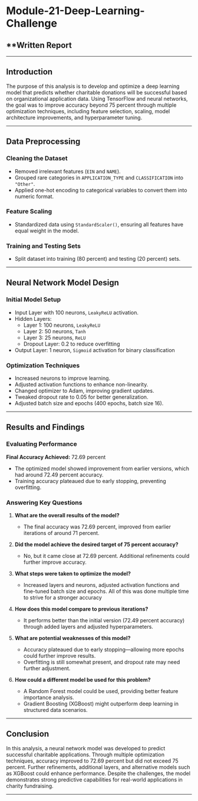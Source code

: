 # Module-21-Deep-Learning-Challenge

## **Written Report

---

## **Introduction**
The purpose of this analysis is to develop and optimize a deep learning model that predicts whether charitable donations will be successful based on organizational application data. Using TensorFlow and neural networks, the goal was to improve accuracy beyond 75 percent through multiple optimization techniques, including feature selection, scaling, model architecture improvements, and hyperparameter tuning.

---

## **Data Preprocessing**
### **Cleaning the Dataset**
- Removed irrelevant features (`EIN` and `NAME`).  
- Grouped rare categories in `APPLICATION_TYPE` and `CLASSIFICATION` into `"Other"`.  
- Applied one-hot encoding to categorical variables to convert them into numeric format.  

### **Feature Scaling**
- Standardized data using `StandardScaler()`, ensuring all features have equal weight in the model.  

### **Training and Testing Sets**
- Split dataset into training (80 percent) and testing (20 percent) sets.  

---

## **Neural Network Model Design**
### **Initial Model Setup**
- Input Layer with 100 neurons, `LeakyReLU` activation.  
- Hidden Layers:  
  - Layer 1: 100 neurons, `LeakyReLU`  
  - Layer 2: 50 neurons, `Tanh`  
  - Layer 3: 25 neurons, `ReLU`  
  - Dropout Layer: 0.2 to reduce overfitting  
- Output Layer: 1 neuron, `Sigmoid` activation for binary classification  

### **Optimization Techniques**
- Increased neurons to improve learning.  
- Adjusted activation functions to enhance non-linearity.  
- Changed optimizer to Adam, improving gradient updates.  
- Tweaked dropout rate to 0.05 for better generalization.  
- Adjusted batch size and epochs (400 epochs, batch size 16).  

---

## **Results and Findings**
### **Evaluating Performance**
**Final Accuracy Achieved:** 72.69 percent  
- The optimized model showed improvement from earlier versions, which had around 72.49 percent accuracy.  
- Training accuracy plateaued due to early stopping, preventing overfitting.  

### **Answering Key Questions**
1. **What are the overall results of the model?**  
   - The final accuracy was 72.69 percent, improved from earlier iterations of around 71 percent.  

2. **Did the model achieve the desired target of 75 percent accuracy?**  
   - No, but it came close at 72.69 percent. Additional refinements could further improve accuracy.  

3. **What steps were taken to optimize the model?**  
   - Increased layers and neurons, adjusted activation functions and fine-tuned batch size and epochs. All of this was done multiple time to strive for a stronger accuracy

4. **How does this model compare to previous iterations?**  
   - It performs better than the initial version (72.49 percent accuracy) through added layers and adjusted hyperparameters.  

5. **What are potential weaknesses of this model?**  
   - Accuracy plateaued due to early stopping—allowing more epochs could further improve results.  
   - Overfitting is still somewhat present, and dropout rate may need further adjustment.  

6. **How could a different model be used for this problem?**  
   - A Random Forest model could be used, providing better feature importance analysis.  
   - Gradient Boosting (XGBoost) might outperform deep learning in structured data scenarios.  

---

## **Conclusion**
In this analysis, a neural network model was developed to predict successful charitable applications. Through multiple optimization techniques, accuracy improved to 72.69 percent but did not exceed 75 percent. Further refinements, additional layers, and alternative models such as XGBoost could enhance performance. Despite the challenges, the model demonstrates strong predictive capabilities for real-world applications in charity fundraising.

---
